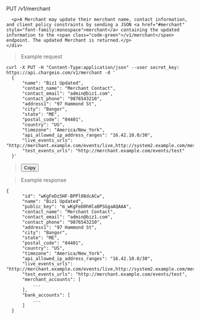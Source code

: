 <div class="method-area">
  <div class="method-copy">
    <div class="method-copy-padding">
      <p><span class="api-operation">PUT</span> <span class="code-green">/v1/merchant</span></p>

      <p>A Merchant may update their merchant name, contact information, and client policy constraints by sending a JSON <a href="#merchant" style="font-family:monospace">merchant</a> containing the updated information to the <span class="code-green">/v1/merchant</span> endpoint. The updated Merchant is returned.</p>
    </div>
  </div>

  <blockquote>Example request</blockquote>
  <pre id="put-merchant"><code class="json">curl -X PUT -H "Content-Type:application/json" --user secret_key: https://api.chargeio.com/v1/merchant -d '
  {
      "name": "Biz1 Updated",
      "contact_name": "Merchant Contact",
      "contact_email": "admin@biz1.com",
      "contact_phone": "9876543210",
      "address1": "97 Hammond St",
      "city": "Bangor",
      "state": "ME",
      "postal_code": "04401",
      "country": "US",
      "timezone": "America/New_York",
      "api_allowed_ip_address_ranges": "16.42.10.0/30",
      "live_events_urls": "http://merchant.example.com/events/live,http://system2.example.com/messages",
      "test_events_urls": "http://merchant.example.com/events/test"
  }'</code></pre>
  <blockquote><button id="btn" class="btn copy api" data-clipboard-target="#put-merchant" onclick="Materialize.toast('Copied!', 2000)">Copy</button></blockquote>

  <blockquote>Example response</blockquote>
  <pre><code>{
      "id": "wKgFeDz5HF-BPPl08dcACw",
      "name": "Biz1 Updated",
      "public_key": "m_wKgFeD0hHlaBPSGgaAQAAA",
      "contact_name": "Merchant Contact",
      "contact_email": "admin@biz1.com",
      "contact_phone": "9876543210",
      "address1": "97 Hammond St",
      "city": "Bangor",
      "state": "ME",
      "postal_code": "04401",
      "country": "US",
      "timezone": "America/New_York",
      "api_allowed_ip_address_ranges": "16.42.10.0/30",
      "live_events_urls": "http://merchant.example.com/events/live,http://system2.example.com/messages",
      "test_events_urls": "http://merchant.example.com/events/test",
      "merchant_accounts": [
          ...
      ],
      "bank_accounts": [
          ...
      ]
  }</code></pre>
</div>
